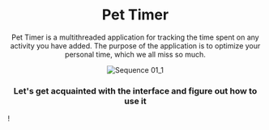 
<div align="center">
  
# Pet Timer
</div>
<div align="center">

Pet Timer is a multithreaded application for tracking the time spent on any activity you have added.
The purpose of the application is to optimize your personal time, which we all miss so much.
</div>

<div align="center">

![Sequence 01_1](https://github.com/SNK-LT/Pet_Timer/assets/70410264/dff013df-ac48-4005-8c4a-6f13c678742d)
</div>

<div align="center">

### Let's get acquainted with the interface and figure out how to use it
</div>
!
<div align="center">


</div>